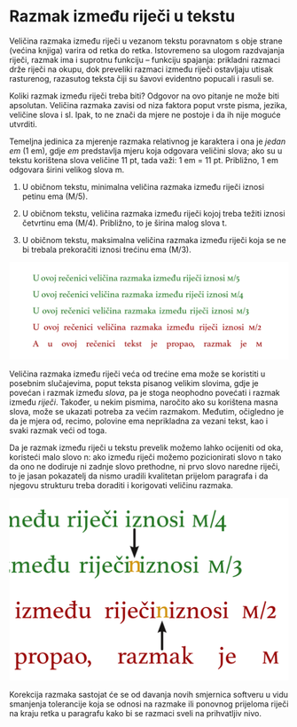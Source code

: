 # Razmak između riječi u tekstu

Veličina razmaka između riječi u vezanom tekstu poravnatom s obje strane (većina knjiga) varira od retka do retka. Istovremeno sa ulogom razdvajanja riječi, razmak ima i suprotnu funkciju – funkciju spajanja: prikladni razmaci drže riječi na okupu, dok preveliki razmaci između riječi ostavljaju utisak rasturenog, razasutog teksta čiji su šavovi evidentno popucali i rasuli se.

Koliki razmak između riječi treba biti? Odgovor na ovo pitanje ne može biti apsolutan. Veličina razmaka zavisi od niza faktora poput vrste pisma, jezika, veličine slova i sl. Ipak, to ne znači da mjere ne postoje i da ih nije moguće utvrditi.

Temeljna jedinica za mjerenje razmaka relativnog je karaktera i ona je *jedan em* (1 em), gdje *em* predstavlja mjeru koja odgovara veličini slova; ako su u tekstu korištena slova veličine 11 pt, tada važi: 1 em = 11 pt. Približno, 1 em odgovara širini velikog slova m.

1. U običnom tekstu, minimalna veličina razmaka između riječi iznosi petinu ema (M/5).

2. U običnom tekstu, veličina razmaka između riječi kojoj treba težiti iznosi četvrtinu ema (M/4). Približno, to je širina malog slova t.

3. U običnom tekstu, maksimalna veličina razmaka između riječi koja se ne bi trebala prekoračiti iznosi trećinu ema (M/3).

![](IMG/razmak-izmedu-rijeci/razmak-izmedu-rijeci.png)

Veličina razmaka između riječi veća od trećine ema može se koristiti u posebnim slučajevima, poput teksta pisanog velikim slovima, gdje je povećan i razmak između *slova*, pa je stoga neophodno povećati i razmak između *riječi*. Također, u nekim pismima, naročito ako su korištena masna slova, može se ukazati potreba za većim razmakom. Međutim, očigledno je da je mjera od, recimo, polovine ema neprikladna za vezani tekst, kao i svaki razmak veći od toga.

Da je razmak između riječi u tekstu prevelik možemo lahko ocijeniti od oka, koristeći malo slovo n: ako između riječi možemo pozicionirati slovo n tako da ono ne dodiruje ni zadnje slovo prethodne, ni prvo slovo naredne riječi, to je jasan pokazatelj da nismo uradili kvalitetan prijelom paragrafa i da njegovu strukturu treba doraditi i korigovati veličinu razmaka.

![](IMG/razmak-izmedu-rijeci/n-test-razmaka.png)

Korekcija razmaka sastojat će se od davanja novih smjernica softveru u vidu smanjenja tolerancije koja se odnosi na razmake ili ponovnog prijeloma riječi na kraju retka u paragrafu kako bi se razmaci sveli na prihvatljiv nivo.

